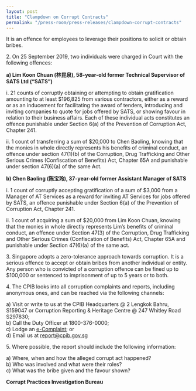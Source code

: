 ```yaml
---
layout: post
title: "Clampdown on Corrupt Contracts"
permalink: "/press-room/press-releases/clampdown-corrupt-contracts"
---
```

It is an offence for employees to leverage their positions to solicit or obtain bribes.

2\.          On 25 September 2019, two individuals were charged in Court with the following offences:

**a)    Lim Koon Chuan (林昆泉), 58-year-old former Technical Supervisor of SATS Ltd (“SATS”)**

i.    21 counts of corruptly obtaining or attempting to obtain gratification amounting to at least $196,825 from various contractors, either as a reward or as an inducement for facilitating the award of tenders, introducing and inviting companies to quote for jobs offered by SATS, or showing favour in relation to their business affairs. Each of these individual acts constitutes an offence punishable under Section 6(a) of the Prevention of Corruption Act, Chapter 241.

ii.    1 count of transferring a sum of $20,000 to Chen Baoling, knowing that the monies in whole directly represents his benefits of criminal conduct, an offence under section 47(1)(b) of the Corruption, Drug Trafficking and Other Serious Crimes (Confiscation of Benefits) Act, Chapter 65A and punishable under section 47(6)(a) of the same Act.

**b)    Chen Baoling (陈宝玲), 37-year-old former Assistant Manager of SATS** 

i.    1 count of corruptly accepting gratification of a sum of $3,000 from a Manager of AT Services as a reward for inviting AT Services for jobs offered by SATS, an offence punishable under Section 6(a) of the Prevention of Corruption Act, Chapter 241.

ii.    1 count of acquiring a sum of $20,000 from Lim Koon Chuan, knowing that the monies in whole directly represents Lim’s benefits of criminal conduct, an offence under Section 47(3) of the Corruption, Drug Trafficking and Other Serious Crimes (Confiscation of Benefits) Act, Chapter 65A and punishable under Section 47(6)(a) of the same act.

3\.          Singapore adopts a zero-tolerance approach towards corruption. It is a serious offence to accept or obtain bribes from another individual or entity. Any person who is convicted of a corruption offence can be fined up to $100,000 or sentenced to imprisonment of up to 5 years or to both. 

4\.         The CPIB looks into all corruption complaints and reports, including anonymous ones, and can be reached via the following channels:

a) Visit or write to us at the CPIB Headquarters @ 2 Lengkok Bahru, S159047 or Corruption Reporting & Heritage Centre @ 247 Whitley Road S297830;<br />
b) Call the Duty Officer at 1800-376-0000;<br />
c) Lodge an [e-Complaint](/e-services/e-complaint-for-corrupt-conduct); or<br>
d) Email us at <a class="spamspan" href="mailto:report@cpib.gov.sg">report@cpib.gov.sg</a>

5\.        Where possible, the report should include the following information:

a) Where, when and how the alleged corrupt act happened?<br />
b) Who was involved and what were their roles?<br />
c) What was the bribe given and the favour shown?

**Corrupt Practices Investigation Bureau**
